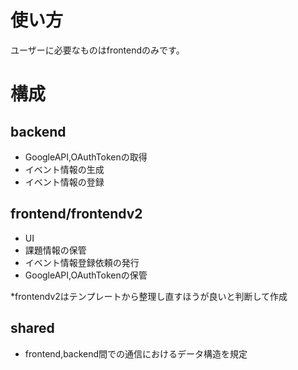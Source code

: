 # 使い方

ユーザーに必要なものはfrontendのみです。

# 構成

## backend

- GoogleAPI,OAuthTokenの取得
- イベント情報の生成
- イベント情報の登録

## frontend/frontendv2

- UI
- 課題情報の保管
- イベント情報登録依頼の発行
- GoogleAPI,OAuthTokenの保管

*frontendv2はテンプレートから整理し直すほうが良いと判断して作成

## shared

- frontend,backend間での通信におけるデータ構造を規定
